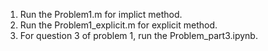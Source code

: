 1. Run the Problem1.m for implict method.
2. Run the Problem1_explicit.m for explicit method.
3. For question 3 of problem 1, run the Problem_part3.ipynb.
